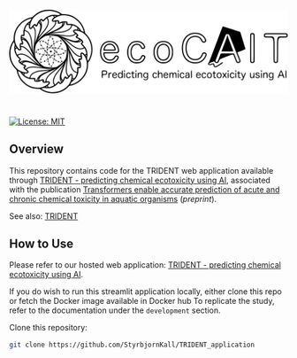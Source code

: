 ![TRIDENT](trident-logo.svg)
# 
[![License: MIT](https://img.shields.io/badge/License-MIT-yellow.svg)](https://opensource.org/licenses/MIT)

## Overview
This repository contains code for the TRIDENT web application available through [TRIDENT - predicting chemical ecotoxicity using AI](https://trident.serve.scilifelab.se/), associated with the publication [Transformers enable accurate prediction of acute and chronic chemical toxicity in aquatic organisms](https://www.biorxiv.org/content/10.1101/2023.04.17.537138v1) (*preprint*).

See also: [TRIDENT](https://github.com/StyrbjornKall/TRIDENT)

## How to Use
Please refer to our hosted web application: [TRIDENT - predicting chemical ecotoxicity using AI](https://trident.serve.scilifelab.se/).

If you do wish to run this streamlit application locally, either clone this repo or fetch the Docker image available in Docker hub  To replicate the study, refer to the documentation under the `development` section.

Clone this repository:
```bash 
git clone https://github.com/StyrbjornKall/TRIDENT_application
```
